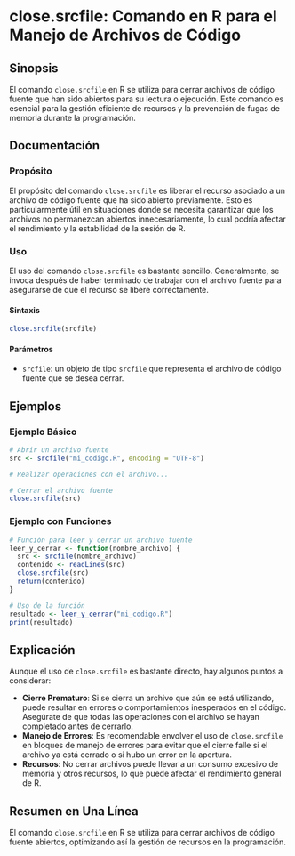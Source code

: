 <!--
Meta Description: # close.srcfile: Comando en R para el Manejo de Archivos de Código ## Sinopsis El comando `close.srcfile` en R se utiliza para cerrar archivos de códi...
Meta Keywords: srcfile, close, que, archivo, para
-->

# close.srcfile: Comando en R para el Manejo de Archivos de Código

## Sinopsis
El comando `close.srcfile` en R se utiliza para cerrar archivos de código fuente que han sido abiertos para su lectura o ejecución. Este comando es esencial para la gestión eficiente de recursos y la prevención de fugas de memoria durante la programación.

## Documentación
### Propósito
El propósito del comando `close.srcfile` es liberar el recurso asociado a un archivo de código fuente que ha sido abierto previamente. Esto es particularmente útil en situaciones donde se necesita garantizar que los archivos no permanezcan abiertos innecesariamente, lo cual podría afectar el rendimiento y la estabilidad de la sesión de R.

### Uso
El uso del comando `close.srcfile` es bastante sencillo. Generalmente, se invoca después de haber terminado de trabajar con el archivo fuente para asegurarse de que el recurso se libere correctamente.

#### Sintaxis
```R
close.srcfile(srcfile)
```

#### Parámetros
- `srcfile`: un objeto de tipo `srcfile` que representa el archivo de código fuente que se desea cerrar.

## Ejemplos
### Ejemplo Básico
```R
# Abrir un archivo fuente
src <- srcfile("mi_codigo.R", encoding = "UTF-8")

# Realizar operaciones con el archivo...

# Cerrar el archivo fuente
close.srcfile(src)
```

### Ejemplo con Funciones
```R
# Función para leer y cerrar un archivo fuente
leer_y_cerrar <- function(nombre_archivo) {
  src <- srcfile(nombre_archivo)
  contenido <- readLines(src)
  close.srcfile(src)
  return(contenido)
}

# Uso de la función
resultado <- leer_y_cerrar("mi_codigo.R")
print(resultado)
```

## Explicación
Aunque el uso de `close.srcfile` es bastante directo, hay algunos puntos a considerar:

- **Cierre Prematuro**: Si se cierra un archivo que aún se está utilizando, puede resultar en errores o comportamientos inesperados en el código. Asegúrate de que todas las operaciones con el archivo se hayan completado antes de cerrarlo.
- **Manejo de Errores**: Es recomendable envolver el uso de `close.srcfile` en bloques de manejo de errores para evitar que el cierre falle si el archivo ya está cerrado o si hubo un error en la apertura.
- **Recursos**: No cerrar archivos puede llevar a un consumo excesivo de memoria y otros recursos, lo que puede afectar el rendimiento general de R.

## Resumen en Una Línea
El comando `close.srcfile` en R se utiliza para cerrar archivos de código fuente abiertos, optimizando así la gestión de recursos en la programación.